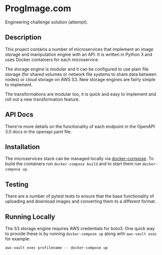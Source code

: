 ProgImage.com
============

Engineering challenge solution (attempt).

Description
-----------

This project contains a number of microservices that implement an image storage and manipulation engine with an API. It is written in Python 3 and uses Docker containers for each microservice.

The storage engine is modular and it can be configured to use plain file storage (for shared volumes or network file systems to share data between nodes) or cloud storage on AWS S3. New storage engines are fairly simple to implement.

The transformations are modular too, it is quick and easy to implement and roll out a new transformation feature.

API Docs
--------

There're more details on the functionality of each endpoint in the OpenAPI 3.0 docs in the openapi.yaml file.

Installation
------------

The microservices stack can be managed locally via [docker-compose](https://docs.docker.com/compose/). To build the containers run `docker-compose build` and to start them run `docker-compose up`.

Testing
-------

There are a number of pytest tests to ensure that the base functionality of uploading and download images and converting them to a different format.

Running Locally
---------------

The S3 storage engine requires AWS credentials for boto3. One quick way to provide these is by running `docker-compose up` along with `aws-vault exec` for example:

```
aws-vault exec profilename -- docker-compose up
```
